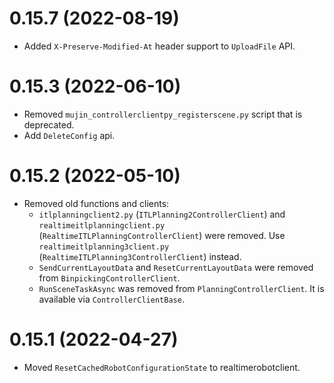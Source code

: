 # 0.15.7 (2022-08-19)

- Added `X-Preserve-Modified-At` header support to `UploadFile` API.


# 0.15.3 (2022-06-10)

- Removed `mujin_controllerclientpy_registerscene.py` script that is deprecated.
- Add `DeleteConfig` api.

# 0.15.2 (2022-05-10)

- Removed old functions and clients:
    - `itlplanningclient2.py` (`ITLPlanning2ControllerClient`) and `realtimeitlplanningclient.py` (`RealtimeITLPlanningControllerClient`) were removed. Use `realtimeitlplanning3client.py` (`RealtimeITLPlanning3ControllerClient`) instead.
    - `SendCurrentLayoutData` and `ResetCurrentLayoutData` were removed from `BinpickingControllerClient`.
    - `RunSceneTaskAsync` was removed from `PlanningControllerClient`. It is available via `ControllerClientBase`.

# 0.15.1 (2022-04-27)

- Moved `ResetCachedRobotConfigurationState` to realtimerobotclient.

